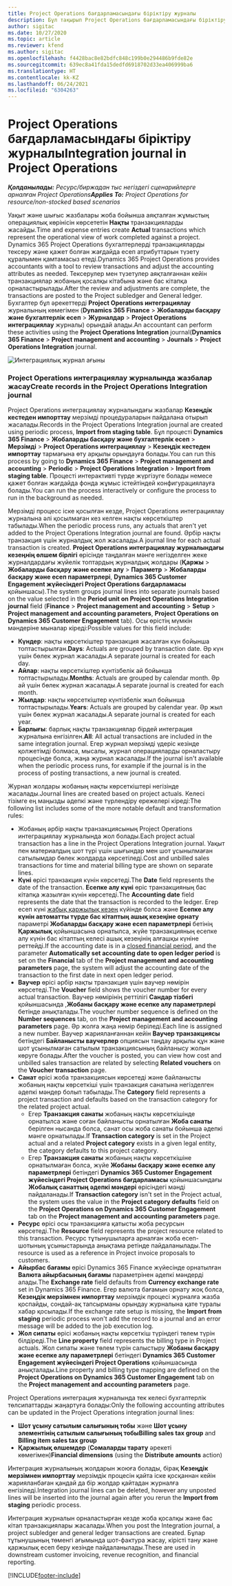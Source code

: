 ```yaml
---
title: Project Operations бағдарламасындағы біріктіру журналы
description: Бұл тақырып Project Operations бағдарламасындағы біріктіру журналымен жұмыс істеу туралы ақпарат береді.
author: sigitac
ms.date: 10/27/2020
ms.topic: article
ms.reviewer: kfend
ms.author: sigitac
ms.openlocfilehash: f4428bac8e82bdfc848c199b0e294486b9fde82e
ms.sourcegitcommit: 639ec8a41fda15dedfd6918702d33ea406999ba6
ms.translationtype: HT
ms.contentlocale: kk-KZ
ms.lasthandoff: 06/24/2021
ms.locfileid: "6304263"
---
```

# <a name="integration-journal-in-project-operations"></a><span data-ttu-id="869f3-103">Project Operations бағдарламасындағы біріктіру журналы</span><span class="sxs-lookup"><span data-stu-id="869f3-103">Integration journal in Project Operations</span></span>

<span data-ttu-id="869f3-104">_**Қолданылады:** Ресурс/биржадан тыс негіздегі сценарийлерге арналған Project Operations_</span><span class="sxs-lookup"><span data-stu-id="869f3-104">_**Applies To:** Project Operations for resource/non-stocked based scenarios_</span></span>

<span data-ttu-id="869f3-105">Уақыт және шығыс жазбалары жоба бойынша аяқталған жұмыстың операциялық көрінісін көрсететін **Нақты** транзакцияларды жасайды.</span><span class="sxs-lookup"><span data-stu-id="869f3-105">Time and expense entries create **Actual** transactions which represent the operational view of work completed against a project.</span></span> <span data-ttu-id="869f3-106">Dynamics 365 Project Operations бухгалтерлерді транзакцияларды тексеру және қажет болған жағдайда есеп атрибуттарын түзету құралымен қамтамасыз етеді.</span><span class="sxs-lookup"><span data-stu-id="869f3-106">Dynamics 365 Project Operations provides accountants with a tool to review transactions and adjust the accounting attributes as needed.</span></span> <span data-ttu-id="869f3-107">Тексерулер мен түзетулер аяқталғаннан кейін транзакциялар жобаның қосалқы кітабына және бас кітапқа орналастырылады.</span><span class="sxs-lookup"><span data-stu-id="869f3-107">After the review and adjustments are complete, the transactions are posted to the Project subledger and General ledger.</span></span> <span data-ttu-id="869f3-108">Бухгалтер бұл әрекеттерді **Project Operations интеграциялау** журналының көмегімен (**Dynamics 365 Finance** > **Жобаларды басқару және бухгалтерлік есеп** > **Журналдар** > **Project Operations интеграциялау** журналы) орындай алады.</span><span class="sxs-lookup"><span data-stu-id="869f3-108">An accountant can perform these activities using the **Project Operations Integration** journal(**Dynamics 365 Finance** > **Project management and accounting** > **Journals** > **Project Operations Integration** journal.</span></span>

![Интеграциялық журнал ағыны](./media/IntegrationJournal.png)

### <a name="create-records-in-the-project-operations-integration-journal"></a><span data-ttu-id="869f3-110">Project Operations интеграциялау журналында жазбалар жасау</span><span class="sxs-lookup"><span data-stu-id="869f3-110">Create records in the Project Operations Integration journal</span></span>

<span data-ttu-id="869f3-111">Project Operations интеграциялау журналындағы жазбалар **Кезеңдік кестеден импорттау** мерзімді процедураларын пайдалана отырып жасалады.</span><span class="sxs-lookup"><span data-stu-id="869f3-111">Records in the Project Operations Integration journal are created using periodic process, **Import from staging table**.</span></span> <span data-ttu-id="869f3-112">Бұл процесті **Dynamics 365 Finance** > **Жобаларды басқару және бухгалтерлік есеп** > **Мерзімді** > **Project Operations интеграциялау** > **Кезеңдік кестеден импорттау** тармағына өту арқылы орындауға болады.</span><span class="sxs-lookup"><span data-stu-id="869f3-112">You can run this process by going to **Dynamics 365 Finance** > **Project management and accounting** > **Periodic** > **Project Operations Integration** > **Import from staging table**.</span></span> <span data-ttu-id="869f3-113">Процесті интерактивті түрде жүргізуге болады немесе қажет болған жағдайда фонда жұмыс істейтіндей конфигурациялауға болады.</span><span class="sxs-lookup"><span data-stu-id="869f3-113">You can run the process interactively or configure the process to run in the background as needed.</span></span>

<span data-ttu-id="869f3-114">Мерзімді процесс іске қосылған кезде, Project Operations интеграциялау журналына әлі қосылмаған кез келген нақты көрсеткіштер табылады.</span><span class="sxs-lookup"><span data-stu-id="869f3-114">When the periodic process runs, any actuals that aren't yet added to the Project Operations Integration journal are found.</span></span> <span data-ttu-id="869f3-115">Әрбір нақты транзакция үшін журналдық жол жасалады.</span><span class="sxs-lookup"><span data-stu-id="869f3-115">A journal line for each actual transaction is created.</span></span>
<span data-ttu-id="869f3-116">**Project Operations интеграциялау журналындағы кезеңнің өлшем бірлігі** өрісінде таңдалған мәнге негізделген жеке журналдардағы жүйелік топтардың журналдық жолдары (**Қаржы** > **Жобаларды басқару және есепке алу** > **Параметр** > **Жобаларды басқару және есеп параметрлері**, **Dynamics 365 Customer Engagement жүйесіндегі Project Operations бағдарламасы** қойыншасы).</span><span class="sxs-lookup"><span data-stu-id="869f3-116">The system groups journal lines into separate journals based on the value selected in the **Period unit on Project Operations Integration journal** field (**Finance** > **Project management and accounting** > **Setup** > **Project management and accounting parameters**, **Project Operations on Dynamics 365 Customer Engagement** tab).</span></span> <span data-ttu-id="869f3-117">Осы өрістің мүмкін мәндеріне мыналар кіреді:</span><span class="sxs-lookup"><span data-stu-id="869f3-117">Possible values for this field include:</span></span>

  - <span data-ttu-id="869f3-118">**Күндер**: нақты көрсеткіштер транзакция жасалған күн бойынша топтастырылған.</span><span class="sxs-lookup"><span data-stu-id="869f3-118">**Days**: Actuals are grouped by transaction date.</span></span> <span data-ttu-id="869f3-119">Әр күн үшін бөлек журнал жасалады.</span><span class="sxs-lookup"><span data-stu-id="869f3-119">A separate journal is created for each day.</span></span>
  - <span data-ttu-id="869f3-120">**Айлар**: нақты көрсеткіштер күнтізбелік ай бойынша топтастырылады.</span><span class="sxs-lookup"><span data-stu-id="869f3-120">**Months**: Actuals are grouped by calendar month.</span></span> <span data-ttu-id="869f3-121">Әр ай үшін бөлек журнал жасалады.</span><span class="sxs-lookup"><span data-stu-id="869f3-121">A separate journal is created for each month.</span></span>
  - <span data-ttu-id="869f3-122">**Жылдар**: нақты көрсеткіштер күнтізбелік жыл бойынша топтастырылады.</span><span class="sxs-lookup"><span data-stu-id="869f3-122">**Years**: Actuals are grouped by calendar year.</span></span> <span data-ttu-id="869f3-123">Әр жыл үшін бөлек журнал жасалады.</span><span class="sxs-lookup"><span data-stu-id="869f3-123">A separate journal is created for each year.</span></span>
  - <span data-ttu-id="869f3-124">**Барлығы**: барлық нақты транзакциялар бірдей интеграция журналына енгізілген.</span><span class="sxs-lookup"><span data-stu-id="869f3-124">**All**: All actual transactions are included in the same integration journal.</span></span> <span data-ttu-id="869f3-125">Егер журнал мерзімді үдеріс кезінде қолжетімді болмаса, мысалы, журнал операцияларды орналастыру процесінде болса, жаңа журнал жасалады.</span><span class="sxs-lookup"><span data-stu-id="869f3-125">If the journal isn't available when the periodic process runs, for example if the journal is in the process of posting transactions, a new journal is created.</span></span>

<span data-ttu-id="869f3-126">Журнал жолдары жобаның нақты көрсеткіштері негізінде жасалады.</span><span class="sxs-lookup"><span data-stu-id="869f3-126">Journal lines are created based on project actuals.</span></span> <span data-ttu-id="869f3-127">Келесі тізімге ең маңызды әдепкі және түрлендіру ережелері кіреді:</span><span class="sxs-lookup"><span data-stu-id="869f3-127">The following list includes some of the more notable default and transformation rules:</span></span>

  - <span data-ttu-id="869f3-128">Жобаның әрбір нақты транзакциясының Project Operations интеграциялау журналында жол болады.</span><span class="sxs-lookup"><span data-stu-id="869f3-128">Each project actual transaction has a line in the Project Operations Integration journal.</span></span> <span data-ttu-id="869f3-129">Уақыт пен материалдың шот түрі үшін шығындар мен шот ұсынылмаған сатылымдар бөлек жолдарда көрсетіледі.</span><span class="sxs-lookup"><span data-stu-id="869f3-129">Cost and unbilled sales transactions for time and material billing type are shown on separate lines.</span></span>
  - <span data-ttu-id="869f3-130">**Күні** өрісі транзакция күнін көрсетеді.</span><span class="sxs-lookup"><span data-stu-id="869f3-130">The **Date** field represents the date of the transaction.</span></span> <span data-ttu-id="869f3-131">**Есепке алу күні** өріс транзакцияның бас кітапқа жазылған күнін көрсетеді.</span><span class="sxs-lookup"><span data-stu-id="869f3-131">The **Accounting date** field represents the date that the transaction is recorded to the ledger.</span></span> <span data-ttu-id="869f3-132">Егер есеп күні [жабық қаржылық кезең](/dynamics365/finance/general-ledger/close-general-ledger-at-period-end) күйінде болса және **Есепке алу күнін автоматты түрде бас кітаптың ашық кезеңіне орнату** параметрі **Жобаларды басқару және есеп параметрлері** бетінің **Қаржылық** қойыншасына орнатылса, жүйе транзакцияның есепке алу күнін бас кітаптың келесі ашық кезеңінің алғашқы күніне реттейді.</span><span class="sxs-lookup"><span data-stu-id="869f3-132">If the accounting date is in a [closed financial period](/dynamics365/finance/general-ledger/close-general-ledger-at-period-end), and the parameter **Automatically set accounting date to open ledger period** is set on the **Financial** tab of the **Project management and accounting parameters** page, the system will adjust the accounting date of the transaction to the first date in next open ledger period.</span></span>
  - <span data-ttu-id="869f3-133">**Ваучер** өрісі әрбір нақты транзакция үшін ваучер нөмірін көрсетеді.</span><span class="sxs-lookup"><span data-stu-id="869f3-133">The **Voucher** field shows the voucher number for every actual transaction.</span></span> <span data-ttu-id="869f3-134">Ваучер нөмірінің реттілігі **Сандар тізбегі** қойыншасында ,**Жобаны басқару және есепке алу параметрлері** бетінде анықталады.</span><span class="sxs-lookup"><span data-stu-id="869f3-134">The voucher number sequence is defined on the **Number sequences** tab, on the **Project management and accounting parameters** page.</span></span> <span data-ttu-id="869f3-135">Әр жолға жаңа нөмір беріледі.</span><span class="sxs-lookup"><span data-stu-id="869f3-135">Each line is assigned a new number.</span></span> <span data-ttu-id="869f3-136">Ваучер жарияланғаннан кейін **Ваучер транзакциясы** бетіндегі **Байланысты ваучерлер** опциясын таңдау арқылы құн және шот ұсынылмаған сатылым транзакциясының байланысу жолын көруге болады.</span><span class="sxs-lookup"><span data-stu-id="869f3-136">After the voucher is posted, you can view how cost and unbilled sales transaction are related by selecting **Related vouchers** on the **Voucher transaction** page.</span></span>
  - <span data-ttu-id="869f3-137">**Санат** өрісі жоба транзакциясын көрсетеді және байланысты жобаның нақты көрсеткіші үшін транзакция санатына негізделген әдепкі мәндер болып табылады.</span><span class="sxs-lookup"><span data-stu-id="869f3-137">The **Category** field represents a project transaction and defaults based on the transaction category for the related project actual.</span></span>
    - <span data-ttu-id="869f3-138">Егер **Транзакция санаты** жобаның нақты көрсеткішінде орнатылса және соған байланысты орнатылған **Жоба санаты** берілген нысанда болса, санат осы жоба санаты бойынша әдепкі мәнге орнатылады.</span><span class="sxs-lookup"><span data-stu-id="869f3-138">If **Transaction category** is set in the Project actual and a related **Project category** exists in a given legal entity, the category defaults to this project category.</span></span>
    - <span data-ttu-id="869f3-139">Егер **Транзакция санаты** жобаның нақты көрсеткішіне орнатылмаған болса, жүйе **Жобаны басқару және есепке алу параметрлері** бетіндегі **Dynamics 365 Customer Engagement жүйесіндегі Project Operations бағдарламасы** қойыншасындағы **Жобалық санаттың әдепкі мәндері** өрісіндегі мәнді пайдаланады.</span><span class="sxs-lookup"><span data-stu-id="869f3-139">If **Transaction category** isn't set in the Project actual, the system uses the value in the **Project category defaults** field on the **Project Operations on Dynamics 365 Customer Engagement** tab on the **Project management and accounting parameters** page.</span></span>
  - <span data-ttu-id="869f3-140">**Ресурс** өрісі осы транзакцияға қатысты жоба ресурсын көрсетеді.</span><span class="sxs-lookup"><span data-stu-id="869f3-140">The **Resource** field represents the project resource related to this transaction.</span></span> <span data-ttu-id="869f3-141">Ресурс тұтынушыларға арналған жоба есеп-шотының ұсыныстарында анықтама ретінде пайдаланылады.</span><span class="sxs-lookup"><span data-stu-id="869f3-141">The resource is used as a reference in Project invoice proposals to customers.</span></span>
  - <span data-ttu-id="869f3-142">**Айырбас бағамы** өрісі Dynamics 365 Finance жүйесінде орнатылған **Валюта айырбасының бағамы** параметрінен әдепкі мәндерді алады.</span><span class="sxs-lookup"><span data-stu-id="869f3-142">The **Exchange rate** field defaults from **Currency exchange rate** set in Dynamics 365 Finance.</span></span> <span data-ttu-id="869f3-143">Егер валюта бағамын орнату жоқ болса, **Кезеңдік мерзімнен импорттау** мерзімдік процесі журналға жазба қоспайды, сондай-ақ тапсырманы орындау журналына қате туралы хабар қосылады.</span><span class="sxs-lookup"><span data-stu-id="869f3-143">If the exchange rate setup is missing, the **Import from staging** periodic process won't add the record to a journal and an error message will be added to the job execution log.</span></span>
  - <span data-ttu-id="869f3-144">**Жол сипаты** өрісі жобаның нақты көрсеткіш түріндегі төлем түрін білдіреді.</span><span class="sxs-lookup"><span data-stu-id="869f3-144">The **Line property** field represents the billing type in Project actuals.</span></span> <span data-ttu-id="869f3-145">Жол сипаты және төлем түрін салыстыру **Жобаны басқару және есепке алу параметрлері** бетіндегі **Dynamics 365 Customer Engagement жүйесіндегі Project Operations** қойыншасында анықталады.</span><span class="sxs-lookup"><span data-stu-id="869f3-145">Line property and billing type mapping are defined on the **Project Operations on Dynamics 365 Customer Engagement** tab on the **Project management and accounting parameters** page.</span></span>

<span data-ttu-id="869f3-146">Project Operations интеграция журналында тек келесі бухгалтерлік төлсипаттарды жаңартуға болады:</span><span class="sxs-lookup"><span data-stu-id="869f3-146">Only the following accounting attributes can be updated in the Project Operations integration journal lines:</span></span>

- <span data-ttu-id="869f3-147">**Шот ұсыну сатылым салығының тобы** және **Шот ұсыну элементінің сатылым салығының тобы**</span><span class="sxs-lookup"><span data-stu-id="869f3-147">**Billing sales tax group** and **Billing item sales tax group**</span></span>
- <span data-ttu-id="869f3-148">**Қаржылық өлшемдер** (**Сомаларды тарату** әрекеті көмегімен)</span><span class="sxs-lookup"><span data-stu-id="869f3-148">**Financial dimensions** (using the **Distribute amounts** action)</span></span>

<span data-ttu-id="869f3-149">Интеграция журналының жолдарын жоюға болады, бірақ **Кезеңдік мерзімнен импорттау** мерзімдік процесін қайта іске қосқаннан кейін жарияланбаған қандай да бір жолдар қайтадан журналға енгізіледі.</span><span class="sxs-lookup"><span data-stu-id="869f3-149">Integration journal lines can be deleted, however any unposted lines will be inserted into the journal again after you rerun the **Import from staging** periodic process.</span></span>

<span data-ttu-id="869f3-150">Интеграция журналын орналастырған кезде жоба қосалқы және бас кітап транзакциялары жасалады.</span><span class="sxs-lookup"><span data-stu-id="869f3-150">When you post the Integration journal, a project subledger and general ledger transactions are created.</span></span> <span data-ttu-id="869f3-151">Бұлар тұтынушының төменгі ағымында шот-фактура жасау, кірісті тану және қаржылық есеп беру кезінде пайдаланылады.</span><span class="sxs-lookup"><span data-stu-id="869f3-151">These are used in downstream customer invoicing, revenue recognition, and financial reporting.</span></span>


[!INCLUDE[footer-include](../includes/footer-banner.md)]
